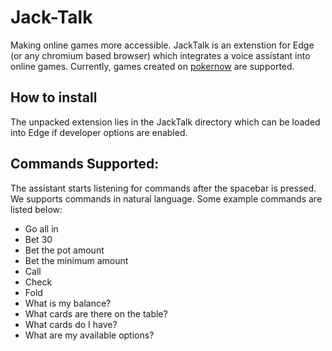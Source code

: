 # Jack-Talk
Making online games more accessible. JackTalk is an extenstion for Edge (or any chromium based browser) which integrates a voice assistant into online games. Currently, games created on [pokernow](https://www.pokernow.club/) are supported.

## How to install
The unpacked extension lies in the JackTalk directory which can be loaded into Edge if developer options are enabled.

## Commands Supported:

The assistant starts listening for commands after the spacebar is pressed. We supports commands in natural language. Some example commands are listed below:

* Go all in
* Bet 30
* Bet the pot amount
* Bet the minimum amount
* Call
* Check
* Fold
* What is my balance?
* What cards are there on the table?
* What cards do I have?
* What are my available options?
